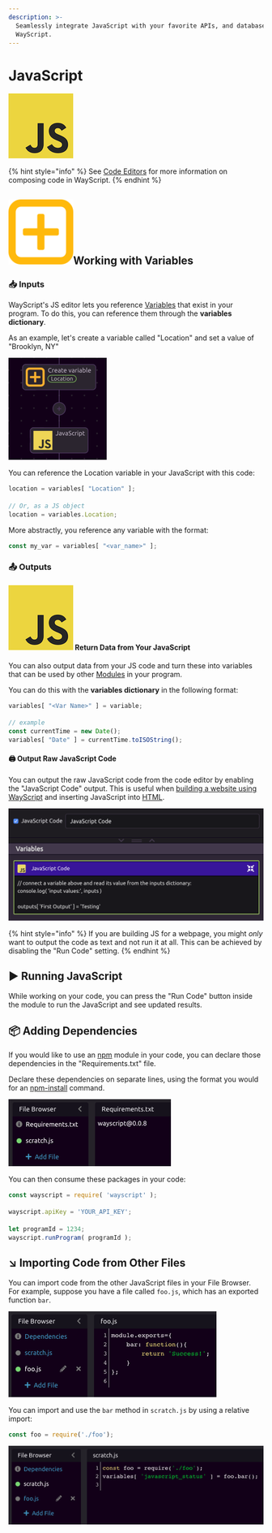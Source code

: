 ```yaml
---
description: >-
  Seamlessly integrate JavaScript with your favorite APIs, and databases, using
  WayScript.
---
```


# JavaScript



![Write JavaScript code.](../../.gitbook/assets/javascript_code.png)

{% hint style="info" %}
See [Code Editors](../../getting_started/code-editors.md) for more information on composing code in WayScript.
{% endhint %}

## ![](../../.gitbook/assets/create_var.png)Working with Variables

###  📥 Inputs

WayScript's JS editor lets you reference [Variables](../../getting_started/variables.md) that exist in your program. To do this, you can reference them through the **variables dictionary**.

As an example, let's create a variable called "Location" and set a value of "Brooklyn, NY"

![](../../.gitbook/assets/screen-shot-2019-08-19-at-1.21.56-pm.png)

You can reference the Location variable in your JavaScript with this code:

```javascript
location = variables[ "Location" ];

// Or, as a JS object
location = variables.Location;
```

More abstractly, you reference any variable with the format:

```javascript
const my_var = variables[ "<var_name>" ];
```

### 📤 Outputs

#### ![](../../.gitbook/assets/javascript_code.png) Return Data from Your JavaScript

You can also output data from your JS code and turn these into variables that can be used by other [Modules](../../getting_started/modules.md) in your program. 

You can do this with the **variables dictionary** in the following format:

```javascript
variables[ "<Var Name>" ] = variable;

// example
const currentTime = new Date();
variables[ "Date" ] = currentTime.toISOString();
```

#### 🖨 Output Raw JavaScript Code

You can output the raw JavaScript code from the code editor by enabling the "JavaScript Code" output. This is useful when [building a website using WayScript](https://www.youtube.com/watch?reload=9&v=OrZMjdVhFfA&feature=youtu.be) and inserting JavaScript into [HTML](html.md).

![Raw JS Code Output as a Variable](../../.gitbook/assets/screen-shot-2019-08-30-at-2.58.48-pm.png)

{% hint style="info" %}
If you are building JS for a webpage, you might _only_ want to output the code as text and not run it at all. This can be achieved by disabling the "Run Code" setting. 
{% endhint %}

## ▶ Running JavaScript

While working on your code, you can press the "Run Code" button inside the module to run the JavaScript and see updated results.

## 📦 Adding Dependencies

If you would like to use an [npm](https://www.npmjs.com/) module in your code, you can declare those dependencies in the "Requirements.txt" file.

Declare these dependencies on separate lines, using the format you would for an [npm-install](https://docs.npmjs.com/cli/install) command.

![](../../.gitbook/assets/screen-shot-2020-01-23-at-6.21.14-pm.png)

You can then consume these packages in your code:

```javascript
const wayscript = require( 'wayscript' );

wayscript.apiKey = 'YOUR_API_KEY';

let programId = 1234;
wayscript.runProgram( programId );
```

## ↘ Importing Code from Other Files

You can import code from the other JavaScript files in your File Browser. For example, suppose you have a file called `foo.js`, which has an exported function `bar`.

![](../../.gitbook/assets/screen-shot-2020-02-18-at-2.11.18-pm.png)

You can import and use the `bar` method in `scratch.js` by using a relative import:

```javascript
const foo = require('./foo');
```

![Example of importing and using the function &quot;bar&quot; from &quot;foo.js&quot;](../../.gitbook/assets/screen-shot-2020-02-18-at-2.11.28-pm.png)

